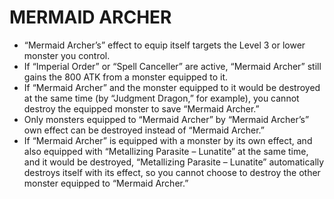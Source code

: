 
# MERMAID ARCHER

*   “Mermaid Archer’s” effect to equip itself targets the Level 3 or lower monster you control.
*   If “Imperial Order” or “Spell Canceller” are active, “Mermaid Archer” still gains the 800 ATK from a monster equipped to it.
*   If “Mermaid Archer” and the monster equipped to it would be destroyed at the same time (by “Judgment Dragon,” for example), you cannot destroy the equipped monster to save “Mermaid Archer.”
*   Only monsters equipped to “Mermaid Archer” by “Mermaid Archer’s” own effect can be destroyed instead of “Mermaid Archer.”
*   If “Mermaid Archer” is equipped with a monster by its own effect, and also equipped with “Metallizing Parasite – Lunatite” at the same time, and it would be destroyed, “Metallizing Parasite – Lunatite” automatically destroys itself with its effect, so you cannot choose to destroy the other monster equipped to “Mermaid Archer.”

  